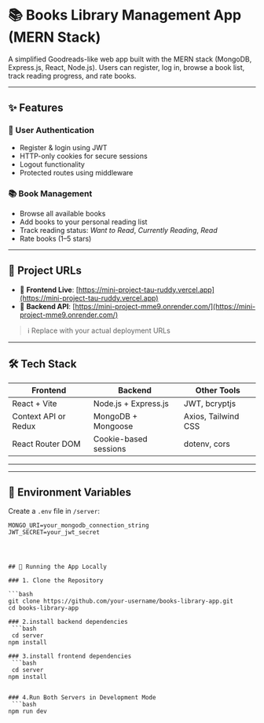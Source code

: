 # 📚 Books Library Management App (MERN Stack)

A simplified Goodreads-like web app built with the MERN stack (MongoDB, Express.js, React, Node.js). Users can register, log in, browse a book list, track reading progress, and rate books.

---

## ✨ Features

### 👤 User Authentication
- Register & login using JWT
- HTTP-only cookies for secure sessions
- Logout functionality
- Protected routes using middleware

### 📚 Book Management
- Browse all available books
- Add books to your personal reading list
- Track reading status: _Want to Read_, _Currently Reading_, _Read_
- Rate books (1–5 stars)

---

## 🔗 Project URLs

- 🚀 **Frontend Live**: [https://mini-project-tau-ruddy.vercel.app](https://mini-project-tau-ruddy.vercel.app)
- 🔧 **Backend API**: [https://mini-project-mme9.onrender.com/](https://mini-project-mme9.onrender.com/)

> ℹ️ Replace with your actual deployment URLs

---

## 🛠️ Tech Stack

| Frontend              | Backend               | Other Tools        |
|-----------------------|------------------------|---------------------|
| React + Vite          | Node.js + Express.js   | JWT, bcryptjs       |
| Context API or Redux  | MongoDB + Mongoose     | Axios, Tailwind CSS |
| React Router DOM      | Cookie-based sessions  | dotenv, cors        |

---


---

## 🔐 Environment Variables

Create a `.env` file in `/server`:

```env
MONGO_URI=your_mongodb_connection_string
JWT_SECRET=your_jwt_secret




## 🚀 Running the App Locally

### 1. Clone the Repository

```bash
git clone https://github.com/your-username/books-library-app.git
cd books-library-app

### 2.install backend dependencies
 ```bash
 cd server
npm install

### 3.install frontend dependencies
 ```bash
 cd server
npm install


### 4.Run Both Servers in Development Mode
 ```bash
npm run dev
